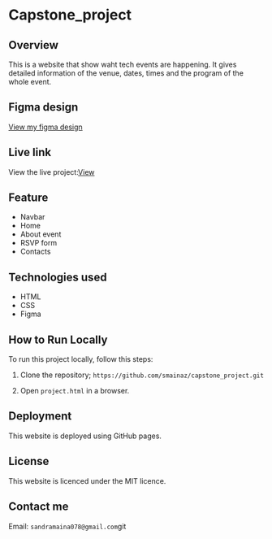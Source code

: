 # Capstone_project

## Overview
This is a website that show waht tech events are happening. It gives detailed information of the venue, dates, times and the program of the whole event.

## Figma design

<a href="">View my figma design</a>

## Live link

View the live project:<a href="https://smainaz.github.io/capstone_project/">View </a>

## Feature

- Navbar
- Home
- About event
- RSVP form
- Contacts

## Technologies used

- HTML
- CSS
- Figma

## How to Run Locally

To run this project locally, follow this steps:

1. Clone the repository;
`https://github.com/smainaz/capstone_project.git`

2. Open `project.html` in a browser.

## Deployment

This website is deployed using GitHub pages.

## License

This website is licenced under the MIT licence.

## Contact me

Email: `sandramaina078@gmail.com`git
